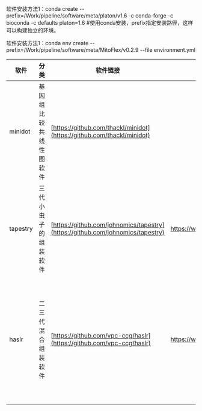 软件安装方法1：conda create --prefix=/Work/pipeline/software/meta/platon/v1.6 -c conda-forge -c bioconda -c defaults platon=1.6 #使用conda安装，prefix指定安装路径，这样可以构建独立的环境。

软件安装方法1：conda env create --prefix=/Work/pipeline/software/meta/MitoFlex/v0.2.9 --file environment.yml

|软件|分类|软件链接|文章链接|说明|
|----|----|----|----|----|
|minidot|基因组比较共线性图软件|[https://github.com/thackl/minidot](https://github.com/thackl/minidot)|||
|tapestry|三代小虫子的组装软件|[https://github.com/johnomics/tapestry](https://github.com/johnomics/tapestry)|https://www.ncbi.nlm.nih.gov/pmc/articles/PMC8022732/||
|haslr|二三代混合组装软件|[https://github.com/vpc-ccg/haslr](https://github.com/vpc-ccg/haslr)|https://www.ncbi.nlm.nih.gov/pmc/articles/PMC7419660/|可以在中小型动植物中测试使用|
